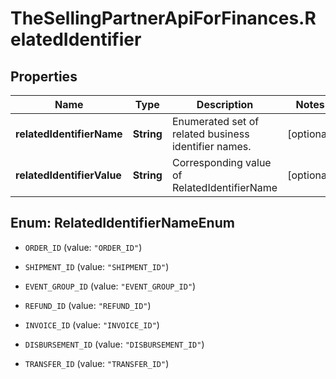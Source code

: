 # TheSellingPartnerApiForFinances.RelatedIdentifier

## Properties

Name | Type | Description | Notes
------------ | ------------- | ------------- | -------------
**relatedIdentifierName** | **String** | Enumerated set of related business identifier names. | [optional] 
**relatedIdentifierValue** | **String** | Corresponding value of RelatedIdentifierName | [optional] 



## Enum: RelatedIdentifierNameEnum


* `ORDER_ID` (value: `"ORDER_ID"`)

* `SHIPMENT_ID` (value: `"SHIPMENT_ID"`)

* `EVENT_GROUP_ID` (value: `"EVENT_GROUP_ID"`)

* `REFUND_ID` (value: `"REFUND_ID"`)

* `INVOICE_ID` (value: `"INVOICE_ID"`)

* `DISBURSEMENT_ID` (value: `"DISBURSEMENT_ID"`)

* `TRANSFER_ID` (value: `"TRANSFER_ID"`)




